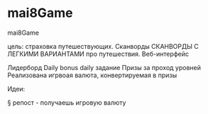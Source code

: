 # mai8Game
mai8Game


цель: страховка путешествующих. Сканворды
СКАНВОРДЫ С ЛЕГКИМИ ВАРИАНТАМИ про путешествия. 
Веб-интерфейс

Лидерборд
Daily bonus
daily задание
Призы за проход уровней
Реализована игрвоая валюта, конвертируемая в призы


Идеи:

§ репост - получаешь игровую валюту
